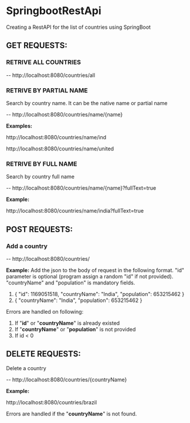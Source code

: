 # SpringbootRestApi
Creating a RestAPI for the list of countries using SpringBoot

## GET REQUESTS:

### RETRIVE ALL COUNTRIES

-- http://localhost:8080/countries/all

### RETRIVE BY PARTIAL NAME
Search by country name. It can be the native name or partial name

-- http://localhost:8080/countries/name/{name}

**Examples:** 

http://localhost:8080/countries/name/ind

http://localhost:8080/countries/name/united

### RETRIVE BY FULL NAME
Search by country full name

-- http://localhost:8080/countries/name/{name}?fullText=true

**Example:**

http://localhost:8080/countries/name/india?fullText=true

## POST REQUESTS:

### Add a country

-- http://localhost:8080/countries/

**Example:**
Add the json to the body of request in the following format. "id" parameter is optional (program assign a random "id" if not provided). "countryName" and "population" is mandatory fields.  
1. {
"id": 1169051518,
"countryName": "India",
"population": 653215462
}
2. {
   "countryName": "India",
   "population": 653215462
   }

Errors are handled on following: 

1. If "**id**" or "**countryName**" is already existed
2. If "**countryName**" or "**population**" is not provided
3. If id < 0

## DELETE REQUESTS:

Delete a country

-- http://localhost:8080/countries/{countryName}

**Example:**

http://localhost:8080/countries/brazil

Errors are handled if the "**countryName**" is not found.




